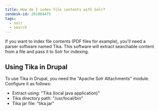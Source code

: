 ```yaml
---
title: How do I index file contents with Solr?
zendesk-id: 201084475
tags:
  - solr
  - search
---
```


If you want to index file contents (PDF files for example), you'll need a parser software named Tika. This software will extract searchable content from a file and pass it to Solr for indexing.


## Using Tika in Drupal

To use Tika in Drupal, you need the "Apache Solr Attachments" module. Configure it as follows:

* Extract using: "Tika (local java application)"
* Tika directory path: "/usr/local/bin"
* Tika jar file: "tika.jar"
